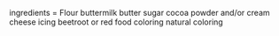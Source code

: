  ingredients = Flour
  buttermilk
  butter
  sugar
  cocoa powder
  and/or cream cheese icing
  beetroot
  or red food coloring
  natural coloring
 